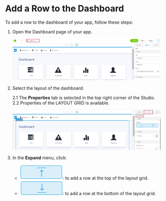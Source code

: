 # Add a Row to the Dashboard

To add a row to the dashboard of your app, follow these steps:

1. Open the Dashboard page of your app. 

   ![](Dashboard.png)
2. Select the layout of the dashboard. 

    2.1  The **Properties** tab is selected in the top right corner of the Studio.
    2.2  Properties of the LAYOUT GRID is available.
    
   ![](Properties.png)
3. In the **Expand** menu, click: 

   - ![](AddAbove.png): to add a row at the top of the layout grid.
   - ![](AddBelow.png): to add a row at the bottom of the layout grid.

